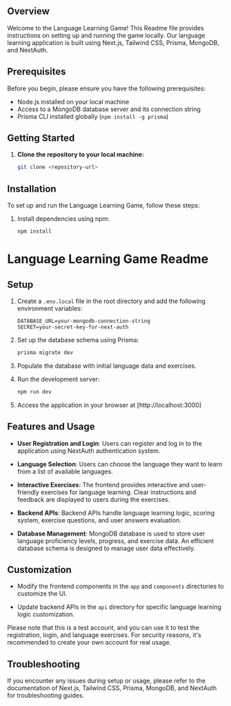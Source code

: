 
## Overview

Welcome to the Language Learning Game! This Readme file provides instructions on setting up and running the game locally. Our language learning application is built using Next.js, Tailwind CSS, Prisma, MongoDB, and NextAuth.

## Prerequisites

Before you begin, please ensure you have the following prerequisites:

- Node.js installed on your local machine
- Access to a MongoDB database server and its connection string
- Prisma CLI installed globally (`npm install -g prisma`)

## Getting Started

1. **Clone the repository to your local machine:**

   ```sh
   git clone <repository-url>

## Installation

To set up and run the Language Learning Game, follow these steps:

1. Install dependencies using npm:

   ```sh
   npm install
   
# Language Learning Game Readme

## Setup

1. Create a `.env.local` file in the root directory and add the following environment variables:

    ```env
    DATABASE_URL=your-mongodb-connection-string
    SECRET=your-secret-key-for-next-auth
    ```

2. Set up the database schema using Prisma:

    ```sh
    prisma migrate dev
    ```

3. Populate the database with initial language data and exercises.

4. Run the development server:

    ```sh
    npm run dev
    ```

5. Access the application in your browser at [http://localhost:3000]

## Features and Usage

- **User Registration and Login**: Users can register and log in to the application using NextAuth authentication system.

- **Language Selection**: Users can choose the language they want to learn from a list of available languages.

- **Interactive Exercises**: The frontend provides interactive and user-friendly exercises for language learning. Clear instructions and feedback are displayed to users during the exercises.

- **Backend APIs**: Backend APIs handle language learning logic, scoring system, exercise questions, and user answers evaluation.

- **Database Management**: MongoDB database is used to store user language proficiency levels, progress, and exercise data. An efficient database schema is designed to manage user data effectively.

## Customization

- Modify the frontend components in the `app` and `components` directories to customize the UI.

- Update backend APIs in the `api` directory for specific language learning logic customization.



Please note that this is a test account, and you can use it to test the registration, login, and language exercises. For security reasons, it's recommended to create your own account for real usage.


## Troubleshooting

If you encounter any issues during setup or usage, please refer to the documentation of Next.js, Tailwind CSS, Prisma, MongoDB, and NextAuth for troubleshooting guides.
